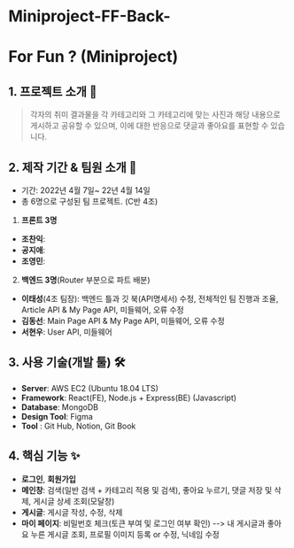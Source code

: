 # Miniproject-FF-Back-

# For Fun ? (Miniproject)

## 1. 프로젝트 소개  🕺
> 각자의 취미 결과물을 각 카테고리와 그 카테고리에 맞는 사진과 해당 내용으로 게시하고 공유할 수 있으며, 이에 대한 반응으로 댓글과 좋아요를 표현할 수 있습니다. 

## 2. 제작 기간 & 팀원 소개 👐
- 기간: 2022년 4월 7일~ 22년 4월 14일 
- 총 6명으로 구성된 팀 프로젝트. (C반 4조)
1. **프론트 3명**
- **조찬익**:
- **공지애**:
- **조영민**:
  
2. **백엔드 3명**(Router 부분으로 파트 배분)
- **이태성**(4조 팀장): 백엔드 틀과 깃 북(API명세서) 수정, 전체적인 팀 진행과 조율, Article API & My Page API, 미들웨어, 오류 수정
- **김동선**: Main Page API & My Page API, 미들웨어, 오류 수정
- **서현우**: User API, 미들웨어

## 3. 사용 기술(개발 툴) 🛠
- **Server**: AWS EC2 (Ubuntu 18.04 LTS)
- **Framework**: React(FE), Node.js + Express(BE) (Javascript)
- **Database**: MongoDB
- **Design Tool**: Figma
- **Tool** : Git Hub, Notion, Git Book

## 4. 핵심 기능 ✨
- **로그인**, **회원가입**
- **메인창**: 검색(일반 검색 + 카테고리 적용 및 검색), 좋아요 누르기, 댓글 저장 및 삭제, 게시글 상세 조회(모달창)
- **게시글**: 게시글 작성, 수정, 삭제
- **마이 페이지**: 비밀번호 체크(토큰 부여 및 로그인 여부 확인) --> 내 게시글과 좋아요 누른 게시글 조회, 프로필 이미지 등록 or 수정, 닉네임 수정
